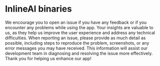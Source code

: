 # InlineAI binaries

We encourage you to open an issue if you have any feedback or if you encounter any problems while using the app. 
Your insights are valuable to us, as they help us improve the user experience and address any technical difficulties. 
When reporting an issue, please provide as much detail as possible, including steps to reproduce the problem, screenshots, or any error messages you may have received. 
This information will assist our development team in diagnosing and resolving the issue more effectively. 
Thank you for helping us enhance our app!
